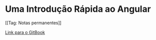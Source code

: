 # Uma Introdução Rápida ao Angular

[[Tag: Notas permanentes]]

[Link para o GitBook](https://wkrueger.gitbook.io/angular/)